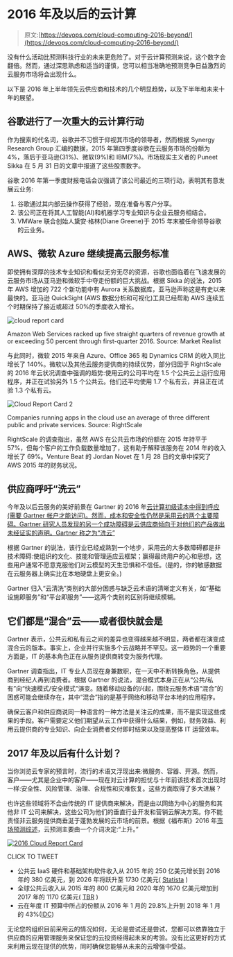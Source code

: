 # 2016 年及以后的云计算

> 原文:[https://devops.com/cloud-computing-2016-beyond/](https://devops.com/cloud-computing-2016-beyond/)

没有什么活动比预测科技行业的未来更危险了。对于云计算预测来说，这个数字会翻倍。然而，通过深思熟虑和适当的谨慎，您可以相当准确地预测竞争日益激烈的云服务市场将会出现什么。

以下是 2016 年上半年领先云供应商和技术的几个明显趋势，以及下半年和未来十年的展望。

## 谷歌进行了一次重大的云计算行动

作为搜索的代名词，谷歌并不习惯于仰视其市场的领导者，然而根据 Synergy Research Group 汇编的数据，2015 年第四季度谷歌在云服务市场的份额为 4%，落后于亚马逊(31%)、微软(9%)和 IBM(7%)。市场现实主义者的 Puneet Sikka 在 5 月 31 日的文章中报道了这些股票数字。

谷歌 2016 年第一季度财报电话会议强调了该公司最近的三项行动，表明其有意发展云业务:

1.  谷歌通过其内部云操作获得了经验，现在准备与客户分享。
2.  该公司正在将其人工智能(AI)和机器学习专业知识与企业云服务相结合。
3.  VMWare 联合创始人黛安·格林(Diane Greene)于 2015 年末被任命领导谷歌的云业务。

## AWS、微软 Azure 继续提高云服务标准

即使拥有深厚的技术专业知识和看似无穷无尽的资源，谷歌也面临着在飞速发展的云服务市场从亚马逊和微软手中夺走份额的巨大挑战。根据 Sikka 的说法，2015 年 AWS 增加的 722 个新功能中有 Aurora 关系数据库，亚马逊声称这是有史以来最快的。亚马逊 QuickSight (AWS 数据分析和可视化)工具已经帮助 AWS 连续五个时期保持了接近或超过 50%的季度收入增长。

![cloud report card](../Images/082580692275ddd6d16ae52ce7c8c283.png)

Amazon Web Services racked up five straight quarters of revenue growth at or exceeding 50 percent through first-quarter 2016\. Source: Market Realist

与此同时，微软 2015 年来自 Azure、Office 365 和 Dynamics CRM 的收入同比增长了 140%。微软以及其他云服务提供商的持续优势，部分归因于 RightScale 的 2016 年云状况调查中强调的趋势:使用云的公司平均在 1.5 个公共云上运行应用程序，并正在试验另外 1.5 个公共云。他们还平均使用 1.7 个私有云，并且正在试验 1.3 个私有云。

![Cloud Report Card 2](../Images/b8dc477613e1ef724ce1723f06550241.png)

Companies running apps in the cloud use an average of three different public and private services. Source: RightScale

RightScale 的调查指出，虽然 AWS 在公共云市场的份额在 2015 年持平于 57%，但每个客户的工作负载数量增加了，这有助于解释该服务在 2014 年的收入增长了 69%。Venture Beat 的 Jordan Novet 在 1 月 28 日的文章中探究了 AWS 2015 年的财务状况。

## 供应商呼吁“洗云”

今年及以后云服务的美好前景在 Gartner 的 2016 年[云计算初级读本中得到呼应(需要 Gartner 帐户才能访问)。然而，成本和安全性仍然是采用云的两个主要障碍。Gartner 研究人员发现的另一个成功障碍是云供应商倾向于对他们的产品做出未经证实的声明。Gartner 称之为“洗云”](https://www.gartner.com/doc/3287123/cloud-computing-primer-)

根据 Gartner 的说法，该行业已经成熟到一个地步，采用云的大多数障碍都是非技术障碍:使组织的文化、技能和管理适应云框架；赢得最终用户的心和思想，这些用户通常不愿意克服他们对云模型的天生恐惧和不信任。(是的，你的敏感数据在云服务器上确实比在本地硬盘上更安全。)

Gartner 归入“云清洗”类别的大部分困惑与缺乏云术语的清晰定义有关，如“基础设施即服务”和“平台即服务”——这两个类别的区别将继续模糊。

## 它们都是“混合”云——或者很快就会是

Gartner 表示，公共云和私有云之间的差异也变得越来越不明显，两者都在演变成混合云的版本。事实上，企业并行实施多个云战略并不罕见。这一趋势的一个重要方面是，IT 的基本角色正在从服务提供商转变为服务代理。

Gartner 调查指出，IT 专业人员现在身兼数职，在一天中不断转换角色，从提供商到经纪人再到消费者。根据 Gartner 的说法，混合模式本身正在从“公共/私有”向“快速模式/安全模式”演变。随着移动设备的兴起，围绕云服务术语“混合”的困惑可能会继续存在，其中“混合”指的是基于网络和移动平台本地的应用程序。

确保云客户和供应商说同一种语言的一种方法是关注云的成果，而不是实现这些成果的手段。客户需要定义他们期望从云工作中获得什么结果，例如，财务效益、利用云提供商的专业知识、向企业消费者交付即时结果以及提高整体 IT 运营效率。

## 2017 年及以后有什么计划？

当你浏览云专家的预言时，流行的术语又浮现出来:微服务、容器、开源。然而，客户——尤其是企业中的客户——现在对云计算的担忧与十年前该技术首次出现时一样:安全性、风险管理、治理、合规性和灾难恢复。这些方面取得了多大进展？

也许这些领域将不会由传统的 IT 提供商来解决，而是由以网络为中心的服务和其他非 IT 公司来解决，这些公司为他们的垂直行业开发和营销云解决方案。你不能责怪非云服务提供商垂涎于蓬勃发展的云市场的前景。根据《福布斯》2016 年[市场预测综述](https://www.forbes.com/sites/louiscolumbus/2016/03/13/roundup-of-cloud-computing-forecasts-and-market-estimates-2016/#4aac61ad74b0)，云预测主要由一个介词决定:“上升。”

[![2016 Cloud Report Card](../Images/649317f5dbd559a1010d49e73470b801.png)](http://ctt.ec/bSBNa)

CLICK TO TWEET

*   公共云 IaaS 硬件和基础架构软件收入从 2015 年的 250 亿美元增长到 2016 年的 380 亿美元，到 2026 年将跃升至 1730 亿美元( [Statista](http://www.statista.com/statistics/507952/worldwide-public-cloud-infrastructure-hardware-and-software-spending-by-segment/) )
*   全球公共云收入从 2015 年的 800 亿美元和 2020 年的 1670 亿美元增加到 2017 年的 1170 亿美元( [TBR](http://www.slideshare.net/TBR_Market_Insight/soaring-toward-113b-tbr-projects-key-trends-in-cloud) )
*   云在年度 IT 预算中所占的份额从 2016 年 1 月的 29.8%上升到 2018 年 1 月的 43%([IDC](https://www.idc.com/getdoc.jsp?containerId=prUS41039416))

无论您的组织目前采用云的情况如何，无论是尝试还是尝试，您都可以依靠独立于供应商的应用管理服务来保证您的云投资经得起未来的考验。没有比这更好的方式来利用云现在提供的优势，同时确保您能够从未来的云增强中受益。